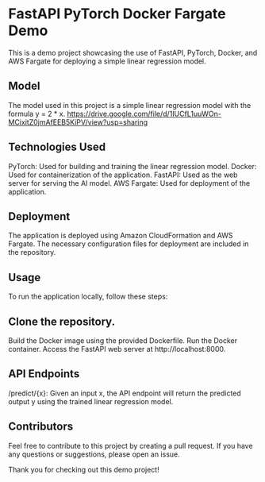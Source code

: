 # FastAPI PyTorch Docker Fargate Demo
This is a demo project showcasing the use of FastAPI, PyTorch, Docker, and AWS Fargate for deploying a simple linear regression model.

## Model
The model used in this project is a simple linear regression model with the formula y = 2 * x.
https://drive.google.com/file/d/1IUCfL1uuWOn-MCixitZ0jmAfEEB5KiPV/view?usp=sharing
## Technologies Used
PyTorch: Used for building and training the linear regression model.
Docker: Used for containerization of the application.
FastAPI: Used as the web server for serving the AI model.
AWS Fargate: Used for deployment of the application.
## Deployment
The application is deployed using Amazon CloudFormation and AWS Fargate. The necessary configuration files for deployment are included in the repository.

## Usage
To run the application locally, follow these steps:

## Clone the repository.
Build the Docker image using the provided Dockerfile.
Run the Docker container.
Access the FastAPI web server at http://localhost:8000.
## API Endpoints
/predict/{x}: Given an input x, the API endpoint will return the predicted output y using the trained linear regression model.
## Contributors

Feel free to contribute to this project by creating a pull request. If you have any questions or suggestions, please open an issue.

Thank you for checking out this demo project!